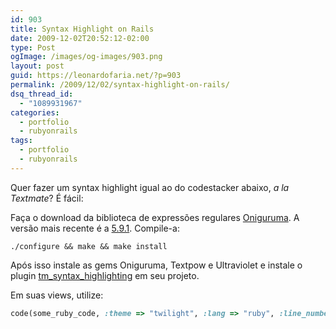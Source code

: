 ```yaml
---
id: 903
title: Syntax Highlight on Rails
date: 2009-12-02T20:52:12-02:00
type: Post
ogImage: /images/og-images/903.png
layout: post
guid: https://leonardofaria.net/?p=903
permalink: /2009/12/02/syntax-highlight-on-rails/
dsq_thread_id:
  - "1089931967"
categories:
  - portfolio
  - rubyonrails
tags:
  - portfolio
  - rubyonrails
---
```

Quer fazer um syntax highlight igual ao do codestacker abaixo, _a la Textmate_? É fácil:



Faça o download da biblioteca de expressões regulares [Oniguruma](http://www.geocities.jp/kosako3/oniguruma/). A versão mais recente é a [5.9.1](http://www.geocities.jp/kosako3/oniguruma/archive/onig-5.9.1.tar.gz). Compile-a:

```shell
./configure && make && make install
```

Após isso instale as gems Oniguruma, Textpow e Ultraviolet e instale o plugin [tm\_syntax\_highlighting](http://github.com/arya/tm_syntax_highlighting) em seu projeto.

Em suas views, utilize:

```ruby
code(some_ruby_code, :theme => "twilight", :lang => "ruby", :line_numbers => true)
```
